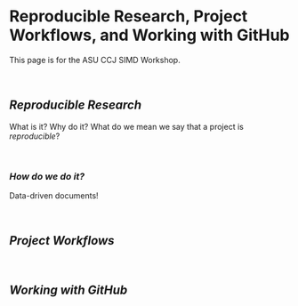 # **Reproducible Research, Project Workflows, and Working with GitHub**

This page is for the ASU CCJ SIMD Workshop. 

<br>

## ***Reproducible Research***

What is it? Why do it? What do we mean we say that a project is *reproducible*? 

<br>

### *How do we do it?*

Data-driven documents! 

<br>

## ***Project Workflows***

<br>

## ***Working with GitHub***

<br>